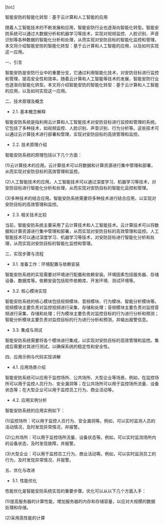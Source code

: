 
[toc]                    
                
                
智能安防的智能化转型：基于云计算和人工智能的应用

随着人工智能技术的不断发展和应用，智能安防行业也逐渐向智能化转型。智能安防系统可以通过大数据分析和机器学习等技术，实现对视频监控、人脸识别、声音识别等各种数据的智能化分析和处理，从而实现对安防目标的智能化监控和管理。本文将介绍智能安防的智能化转型：基于云计算和人工智能的应用，以及如何实现这一应用。

一、引言

智能安防是安防行业中的重要分支，它通过利用智能化技术，对安防目标进行监控和管理，提高安全性和效率。随着云计算和人工智能等技术的发展，智能安防行业也逐渐向智能化转型。本文将介绍智能安防的智能化转型：基于云计算和人工智能的应用，以及如何实现这一应用。

二、技术原理及概念

- 2.1. 基本概念解释

智能安防系统是指利用云计算和人工智能技术对安防目标进行监控和管理的系统。它包括了多种技术，如视频监控、人脸识别、声音识别、行为分析等。这些技术可以通过云计算技术进行部署和管理，实现对安防目标的高效管理和监控。

- 2.2. 技术原理介绍

智能安防系统的原理包括以下几个方面：

(1)云计算技术的应用。云计算技术可以将数据和计算资源进行集中管理和部署，从而实现对安防目标的高效管理和监控。

(2)人工智能技术的应用。人工智能技术可以通过深度学习、机器学习等技术，对安防目标进行智能化分析和处理，从而实现对安防目标的智能化监控和管理。

(3)多种技术的结合应用。智能安防系统需要将多种技术进行结合应用，以实现对安防目标的高效管理和监控。

- 2.3. 相关技术比较

当前，智能安防系统主要采用了云计算技术和人工智能技术。云计算技术可以将数据和计算资源进行集中管理和部署，从而实现对安防目标的高效管理和监控。人工智能技术可以通过深度学习、机器学习等技术，对安防目标进行智能化分析和处理，从而实现对安防目标的智能化监控和管理。

三、实现步骤与流程

- 3.1. 准备工作：环境配置与依赖安装

智能安防系统的实现需要对环境进行配置和依赖安装。环境因素包括服务器、存储设备、数据库等。依赖安装包括软件依赖库、开发环境、测试环境等。

- 3.2. 核心模块实现

智能安防系统的核心模块包括视频模块、音频模块、行为模块、智能分析模块等。视频模块主要负责对监控视频进行采集、存储和处理；音频模块主要负责对监控音频进行采集、存储和处理；行为模块主要负责对监控目标的行为进行分析和预测；智能分析模块主要负责对监控目标的行为进行分析和预测，并输出报警信息。

- 3.3. 集成与测试

智能安防系统需要将各个模块进行集成，以实现对安防目标的高效管理和监控。集成后需要对其进行测试，以确保系统的稳定性和安全性。

四、应用示例与代码实现讲解

- 4.1. 应用场景介绍

智能安防系统可以应用于监控场所、公共场所、大型企业等场景。例如，在监控场所可以用于监控人员行为、安全漏洞等；在公共场所可以用于监控场所流量、设备状态等；在大型企业可以用于监控员工行为、商业活动等。

- 4.2. 应用实例分析

智能安防系统的应用实例如下：

(1)监控场所：可以用于监控人员行为、安全漏洞等。例如，可以实时监测人员的活动情况，及时发现异常情况，并报警。

(2)公共场所：可以用于监控场所流量、设备状态等。例如，可以实时监测场所内的设备状态，及时发现故障，并报警。

(3)大型企业：可以用于监控员工行为、商业活动等。例如，可以实时监测员工的行为，及时发现异常情况，并报警。

五、优化与改进

- 5.1. 性能优化

性能优化是智能安防系统实现的重要步骤。优化可以从以下几个方面入手：

(1)提高服务器的计算性能，增加服务器的内存和存储容量，以应对大规模的数据处理和存储。

(2)采用高性能的计算


